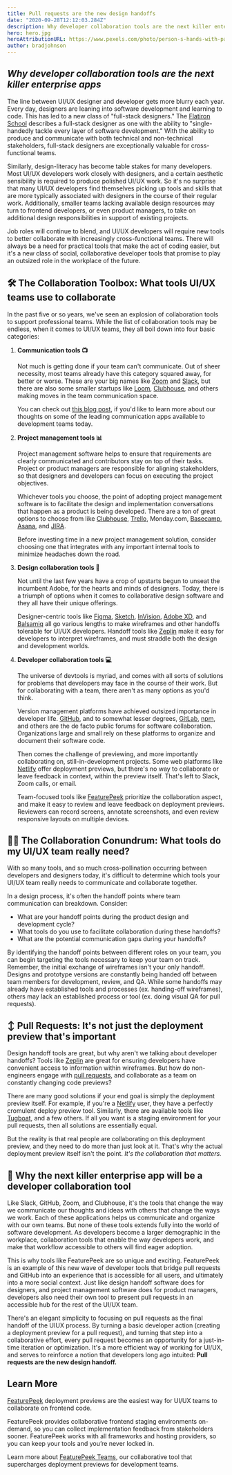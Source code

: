 ```yaml
---
title: Pull requests are the new design handoffs
date: "2020-09-28T12:12:03.284Z"
description: Why developer collaboration tools are the next killer enterprise apps
hero: hero.jpg
heroAttributionURL: https://www.pexels.com/photo/person-s-hands-with-paint-1428171/
author: bradjohnson
---
```

## *Why developer collaboration tools are the next killer enterprise apps*

The line between UI/UX designer and developer gets more blurry each year. Every day, designers are leaning into software development and learning to code. This has led to a new class of "full-stack designers." The [Flatiron School](https://flatironschool.com/blog/what-is-full-stack-design/#:~:text=Full%2DStack%20Design%2C%20Full%20Stop,Still%20do%2C%20actually.) describes a full-stack designer as one with the ability to "single-handedly tackle every layer of software development." With the ability to produce and communicate with both technical and non-technical stakeholders, full-stack designers are exceptionally valuable for cross-functional teams.

Similarly, design-literacy has become table stakes for many developers. Most UI/UX developers work closely with designers, and a certain aesthetic sensibility is required to produce polished UI/UX work. So it's no surprise that many UI/UX developers find themselves picking up tools and skills that are more typically associated with designers in the course of their regular work. Additionally, smaller teams lacking available design resources may turn to frontend developers, or even product managers, to take on additional design responsibilities in support of existing projects.

Job roles will continue to blend, and UI/UX developers will require new tools to better collaborate with increasingly cross-functional teams. There will always be a need for practical tools that make the act of coding easier, but it's a new class of social, collaborative developer tools that promise to play an outsized role in the workplace of the future.

## 🛠️ The Collaboration Toolbox: What tools UI/UX teams use to collaborate
In the past five or so years, we've seen an explosion of collaboration tools to support professional teams. While the list of collaboration tools may be endless, when it comes to UI/UX teams, they all boil down into four basic categories:

1. **Communication tools 📺**

    Not much is getting done if your team can't communicate. Out of sheer necessity, most teams already have this category squared away, for better or worse. These are your big names like [Zoom](https://zoom.us/) and [Slack](https://slack.com/), but there are also some smaller startups like [Loom](https://www.loom.com/), [Clubhouse](https://techcrunch.com/2020/04/18/clubhouse-app-chat-rooms/), and others making moves in the team communication space.

    You can check out [this blog post](https://featurepeek.com/blog/the-wfh-edition-our-ultimate-remote-working-stack-for-frontend-developers/), if you'd like to learn more about our thoughts on some of the leading communication apps available to development teams today.

2. **Project management tools 📊**

    Project management software helps to ensure that requirements are clearly communicated and contributors stay on top of their tasks. Project or product managers are responsible for aligning stakeholders, so that designers and developers can focus on executing the project objectives.

    Whichever tools you choose, the point of adopting project management software is to facilitate the design and implementation conversations that happen as a product is being developed. There are a ton of great options to choose from like [Clubhouse](https://clubhouse.io/), [Trello](https://trello.com/en-US), Monday.com, [Basecamp](https://basecamp.com/), [Asana](https://asana.com/), and [JIRA](https://www.atlassian.com/software/jira).

    Before investing time in a new project management solution, consider choosing one that integrates with any important internal tools to minimize headaches down the road.

3. **Design collaboration tools 🎨**

    Not until the last few years have a crop of upstarts begun to unseat the incumbent Adobe, for the hearts and minds of designers. Today, there is a triumph of options when it comes to collaborative design software and they all have their unique offerings.

    Designer-centric tools like [Figma]( https://www.figma.com/), [Sketch](https://www.sketch.com/), [InVision](https://www.invisionapp.com/), [Adobe XD](https://www.adobe.com/products/xd.html), and [Balsamiq](https://balsamiq.com/) all go various lengths to make wireframes and other handoffs tolerable for UI/UX developers. Handoff tools like [Zeplin](https://zeplin.io/) make it easy for developers to interpret wireframes, and must straddle both the design and development worlds.

4. **Developer collaboration tools  💻**

    The universe of devtools is myriad, and comes with all sorts of solutions for problems that developers may face in the course of their work. But for collaborating with a team, there aren't as many options as you'd think.

    Version management platforms have achieved outsized importance in developer life. [GitHub](https://github.com/), and to somewhat lesser degrees, [GitLab](https://about.gitlab.com/), [npm](https://www.npmjs.com/), and others are the de facto public forums for software collaboration. Organizations large and small rely on these platforms to organize and document their software code.

    Then comes the challenge of previewing, and more importantly collaborating on, still-in-development projects. Some web platforms like [Netlify](https://www.netlify.com/) offer deployment previews, but there's no way to collaborate or leave feedback in context, within the preview itself. That's left to Slack, Zoom calls, or email.

    Team-focused tools like [FeaturePeek](https://featurepeek.com/) prioritize the collaboration aspect, and make it easy to review and leave feedback on deployment previews. Reviewers can record screens, annotate screenshots, and even review responsive layouts on multiple devices.
    
## 🤦‍♀️ The Collaboration Conundrum: What tools do my UI/UX team really need?

With so many tools, and so much cross-pollination occurring between developers and designers today, it's difficult to determine which tools your UI/UX team really needs to communicate and collaborate together.

In a design process, it's often the handoff points where team communication can breakdown. Consider:

* What are your handoff points during the product design and development cycle?
* What tools do you use to facilitate collaboration during these handoffs?
* What are the potential communication gaps during your handoffs?

By identifying the handoff points between different roles on your team, you can begin targeting the tools necessary to keep your team on track. Remember, the initial exchange of wireframes isn't your only handoff. Designs and prototype versions are constantly being handed off between team members for development, review, and QA. While some handoffs may already have established tools and processes (ex. handing-off wireframes), others may lack an established process or tool (ex. doing visual QA for pull requests).

## ↕️ Pull Requests: It's not just the deployment preview that's important

Design handoff tools are great, but why aren't we talking about developer handoffs? Tools like [Zeplin](https://zeplin.io/) are great for ensuring developers have convenient access to information within wireframes. But how do non-engineers engage with [pull requests](https://featurepeek.com/blog/why-are-so-many-orgs-slow-to-approve-pull-requests/), and collaborate as a team on constantly changing code previews?

There are many good solutions if your end goal is simply the deployment preview itself. For example, if you're a [Netlify](https://www.netlify.com/tags/deploy-previews/) user, they have a perfectly cromulent deploy preview tool. Similarly, there are available tools like [Tugboat](https://www.tugboat.qa/), and a few others. If all you want is a staging environment for your pull requests, then all solutions are essentially equal.

But the reality is that real people are collaborating on this deployment preview, and they need to do more than just look at it. That's why the actual deployment preview itself isn't the point. *It's the collaboration that matters.*

## 🚀 Why the next killer enterprise app will be a developer collaboration tool

Like Slack, GitHub, Zoom, and Clubhouse, it's the tools that change the way we communicate our thoughts and ideas with others that change the ways we work. Each of these applications helps us communicate and organize with our own teams. But none of these tools extends fully into the world of software development. As developers become a larger demographic in the workplace, collaboration tools that enable the way developers work, and make that workflow accessible to others will find eager adoption.

This is why tools like FeaturePeek are so unique and exciting. FeaturePeek is an example of this new wave of developer tools that bridge pull requests and GitHub into an experience that is accessible for all users, and ultimately into a more social context. Just like design handoff software does for designers, and project management software does for product managers, developers also need their own tool to present pull requests in an accessible hub for the rest of the UI/UX team.

There's an elegant simplicity to focusing on pull requests as the final handoff of the UIUX process. By turning a basic developer action (creating a deployment preview for a pull request), and turning that step into a collaborative effort, every pull request becomes an opportunity for a just-in-time iteration or optimization. It's a more efficient way of working for UI/UX, and serves to reinforce a notion that developers long ago intuited: **Pull requests are the new design handoff.**

## Learn More

[FeaturePeek](https://featurepeek.com/) deployment previews are the easiest way for UI/UX teams to collaborate on frontend code. 

FeaturePeek provides collaborative frontend staging environments on-demand, so you can collect implementation feedback from stakeholders sooner. FeaturePeek works with all frameworks and hosting providers, so you can keep your tools and you’re never locked in.

Learn more about [FeaturePeek Teams](https://featurepeek.com/product/teams), our collaborative tool that supercharges deployment previews for development teams.

